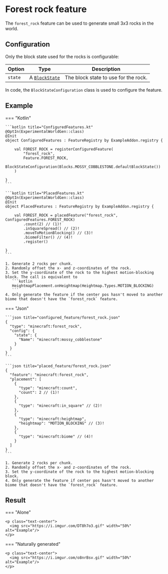 # Forest rock feature

The `forest_rock` feature can be used to generate small $3x3$ rocks in the world.

## Configuration

Only the block state used for the rocks is configurable:

| Option  | Type                                    | Description                          |
|---------|-----------------------------------------|--------------------------------------|
| `state` | A  [`BlockState`](../../block-state.md) | The block state to use for the rock. |

In code, the `BlockStateConfiguration` class is used to configure the feature.

## Example

=== "Kotlin"

    ```kotlin title="ConfiguredFeatures.kt"
    @OptIn(ExperimentalWorldGen::class)
    @Init
    object ConfiguredFeatures : FeatureRegistry by ExampleAddon.registry {
    
        val FOREST_ROCK = registerConfiguredFeature(
            "forest_rock",
            Feature.FOREST_ROCK,
            BlockStateConfiguration(Blocks.MOSSY_COBBLESTONE.defaultBlockState())
        )
    
    }
    ```

    ```kotlin title="PlacedFeatures.kt"
    @OptIn(ExperimentalWorldGen::class)
    @Init
    object PlacedFeatures : FeatureRegistry by ExampleAddon.registry {
    
        val FOREST_ROCK = placedFeature("forest_rock", ConfiguredFeatures.FOREST_ROCK)
            .count(2) // (1)!
            .inSquareSpread() // (2)!
            .moveToMotionBlocking() // (3)!
            .biomeFilter() // (4)!
            .register()
    
    }
    ```

    1. Generate 2 rocks per chunk.
    2. Randomly offset the x- and z-coordinates of the rock.
    3. Set the y-coordinate of the rock to the highest motion-blocking block. The call is equivalent to
       ```kotlin
       HeightmapPlacement.onHeightmap(Heightmap.Types.MOTION_BLOCKING)
       ```
    4. Only generate the feature if the center pos hasn't moved to another biome that doesn't have the `forest_rock` feature.

=== "Json"

    ```json title="configured_feature/forest_rock.json"
    {
      "type": "minecraft:forest_rock",
      "config": {
        "state": {
          "Name": "minecraft:mossy_cobblestone"
        }
      }
    }
    ```
    
    ```json title="placed_feature/forest_rock.json"
    {
      "feature": "minecraft:forest_rock",
      "placement": [
        {
          "type": "minecraft:count",
          "count": 2 // (1)!
        },
        {
          "type": "minecraft:in_square" // (2)!
        },
        {
          "type": "minecraft:heightmap",
          "heightmap": "MOTION_BLOCKING" // (3)!
        },
        {
          "type": "minecraft:biome" // (4)!
        }
      ]
    }
    ```

    1. Generate 2 rocks per chunk.
    2. Randomly offset the x- and z-coordinates of the rock.
    3. Set the y-coordinate of the rock to the highest motion-blocking block.
    4. Only generate the feature if center pos hasn't moved to another biome that doesn't have the `forest_rock` feature.

## Result

=== "Alone"

    <p class="text-center">
      <img src="https://i.imgur.com/DT8h7o3.gif" width="50%" alt="Example"/>
    </p>

=== "Naturally generated"

    <p class="text-center">
      <img src="https://i.imgur.com/o8nrBsv.gif" width="50%" alt="Example"/>
    </p>